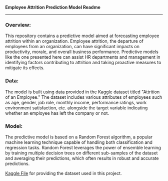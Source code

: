 **Employee Attrition Prediction Model Readme**

---

### Overview:
This repository contains a predictive model aimed at forecasting employee attrition within an organization. Employee attrition, the departure of employees from an organization, can have significant impacts on productivity, morale, and overall business performance. Predictive models like the one presented here can assist HR departments and management in identifying factors contributing to attrition and taking proactive measures to mitigate its effects.

### Data:
The model is built using data provided in the Kaggle dataset titled "Attrition of an Employee." The dataset includes various attributes of employees such as age, gender, job role, monthly income, performance ratings, work environment satisfaction, etc. alongside the target variable indicating whether an employee has left the company or not.

### Model:
The predictive model is based on a Random Forest algorithm, a popular machine learning technique capable of handling both classification and regression tasks. Random Forest leverages the power of ensemble learning by training multiple decision trees on different sub-samples of the dataset and averaging their predictions, which often results in robust and accurate predictions.


[Kaggle File](https://www.kaggle.com/code/gloryekbote/attrition-of-an-employee-random-forest/edit) for providing the dataset used in this project.

